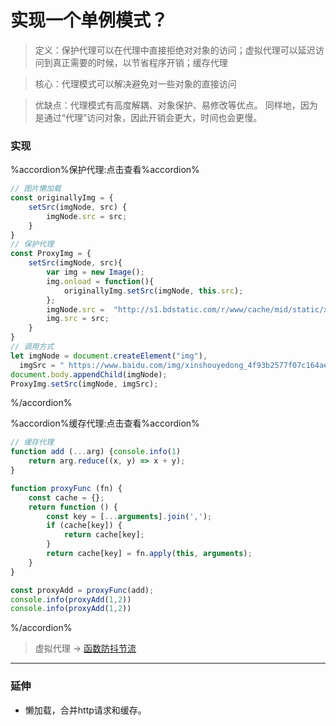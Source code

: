 # 实现一个单例模式？
> 定义：保护代理可以在代理中直接拒绝对对象的访问；虚拟代理可以延迟访问到真正需要的时候，以节省程序开销；缓存代理

> 核心：代理模式可以解决避免对一些对象的直接访问

> 优缺点：代理模式有高度解耦、对象保护、易修改等优点。 同样地，因为是通过“代理”访问对象，因此开销会更大，时间也会更慢。

### 实现
%accordion%保护代理:点击查看%accordion%
```javascript
// 图片懒加载
const originallyImg = {
    setSrc(imgNode, src) {
        imgNode.src = src;
    }
}
// 保护代理
const ProxyImg = {
    setSrc(imgNode, src){
        var img = new Image();
        img.onload = function(){
            originallyImg.setSrc(imgNode, this.src);
        };
        imgNode.src =  "http://s1.bdstatic.com/r/www/cache/mid/static/xueshu/img/logo_4b1971d.gif";
        img.src = src;
    }
}
// 调用方式
let imgNode = document.createElement("img"),
  imgSrc = " https://www.baidu.com/img/xinshouyedong_4f93b2577f07c164ae8efa0412dd6808.gif";
document.body.appendChild(imgNode);
ProxyImg.setSrc(imgNode, imgSrc);
```
%/accordion%

%accordion%缓存代理:点击查看%accordion%
```javascript
// 缓存代理
function add (...arg) {console.info(1)
    return arg.reduce((x, y) => x + y);
}

function proxyFunc (fn) {
    const cache = {};
    return function () {
        const key = [...arguments].join(',');
        if (cache[key]) {
            return cache[key];
        }
        return cache[key] = fn.apply(this, arguments);
    }
}

const proxyAdd = proxyFunc(add);
console.info(proxyAdd(1,2))
console.info(proxyAdd(1,2))
```
%/accordion%

> 虚拟代理 -> [函数防抖节流](/javascript/debounce.html)

***
### 延伸
* 懒加载，合并http请求和缓存。